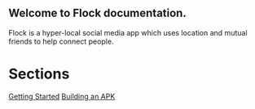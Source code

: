 ## Welcome to Flock documentation.

Flock is a hyper-local social media app which uses location and mutual friends to help connect people.

# Sections

[Getting Started](getting_started.md)
[Building an APK](building.md)
